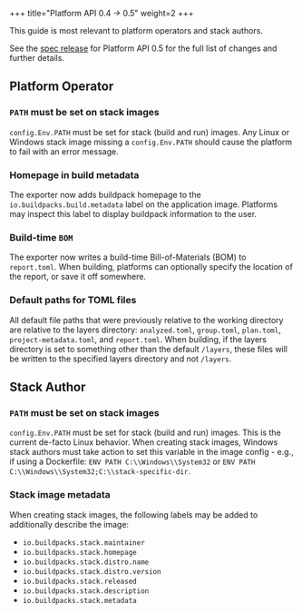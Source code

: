 +++
title="Platform API 0.4 -> 0.5"
weight=2
+++

<!--more-->

This guide is most relevant to platform operators and stack authors.

See the [spec release](https://github.com/buildpacks/spec/releases/tag/platform%2Fv0.5) for Platform API 0.5 for the full list of changes and further details.

## Platform Operator

### `PATH` must be set on stack images

`config.Env.PATH` must be set for stack (build and run) images. Any Linux or Windows stack image missing a `config.Env.PATH` should cause the platform to fail with an error message.

### Homepage in build metadata

The exporter now adds buildpack homepage to the `io.buildpacks.build.metadata` label on the application image. Platforms may inspect this label to display buildpack information to the user.

### Build-time `BOM`

The exporter now writes a build-time Bill-of-Materials (BOM) to `report.toml`. When building, platforms can optionally specify the location of the report, or save it off somewhere.

### Default paths for TOML files

All default file paths that were previously relative to the working directory are relative to the layers directory: `analyzed.toml`, `group.toml`, `plan.toml`, `project-metadata.toml`, and `report.toml`. When building, if the layers directory is set to something other than the default `/layers`, these files will be written to the specified layers directory and not `/layers`.

## Stack Author

### `PATH` must be set on stack images

`config.Env.PATH` must be set for stack (build and run) images. This is the current de-facto Linux behavior. When creating stack images, Windows stack authors must take action to set this variable in the image config - e.g., if using a Dockerfile: `ENV PATH C:\\Windows\\System32` or `ENV PATH C:\\Windows\\System32;C:\\stack-specific-dir`. 

### Stack image metadata

When creating stack images, the following labels may be added to additionally describe the image:
* `io.buildpacks.stack.maintainer`
* `io.buildpacks.stack.homepage`
* `io.buildpacks.stack.distro.name`
* `io.buildpacks.stack.distro.version`
* `io.buildpacks.stack.released`
* `io.buildpacks.stack.description`
* `io.buildpacks.stack.metadata`
